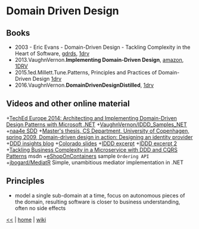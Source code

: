 # Domain Driven Design

## Books

- 2003 - Eric Evans - Domain-Driven Design - Tackling Complexity in the Heart of Software, [gdrds](https://www.goodreads.com/book/show/179133.Domain_Driven_Design), [1drv](https://1drv.ms/b/s!As0cxZAk26SzjMBp0PF88ubDcye0PA)
- 2013.VaughnVernon.**Implementing Domain-Driven Design**, [amazon](https://www.amazon.com/Implementing-Domain-Driven-Design-Vaughn-Vernon/dp/0321834577/ref=s9u_psimh_gw_i2?_encoding=UTF8&fpl=fresh&pd_rd_i=0321834577&pd_rd_r=DSAP65H1JA0MXN8BX491&pd_rd_w=fHcI2&pd_rd_wg=kOyxf&pf_rd_m=ATVPDKIKX0DER&pf_rd_s=&pf_rd_r=E11CJ6Q3S8VB3B0KQC41&pf_rd_t=36701&pf_rd_p=2a4fafb6-9fdc-425a-aee8-c82daa7b18ed&pf_rd_i=desktop), [1DRV](https://1drv.ms/b/s!As0cxZAk26SzjMBeDqClRqeMZggYfA)
- 2015.1ed.Millett.Tune.Patterns, Principles and Practices of Domain-Driven Design [1drv](https://1drv.ms/b/s!As0cxZAk26SzjMBorG7WxjcpxYpRKg)
- 2016.VaughnVernon.**DomainDrivenDesignDistilled**, [1drv](https://onedrive.live.com/embed?cid=B3A4DB2490C51CCD&resid=B3A4DB2490C51CCD%21204895&authkey=AJxhhLaCMUQdqEY&em=2)

## Videos and other online material

+[TechEd Europe 2014: Architecting and Implementing Domain-Driven Design Patterns with Microsoft .NET](https://channel9.msdn.com/Events/TechEd/Europe/2014/DEV-B211)
+[VaughnVernon/IDDD_Samples_NET](https://github.com/VaughnVernon/IDDD_Samples_NET)
+[naa4e SDD](http://sddconf.com/brands/sdd/library/Architecting_Implementing_DDD_Patterns.pdf)
+[Master's thesis, CS Department, University of Copenhagen, spring 2009, Domain-driven design in action: Designing an identity provider](http://www.diku.dk/forskning/performance-engineering/Klaus/speciale.pdf)
+[DDD insights blog](http://effective-ddd.blogspot.ro/2015/12/strategic-domain-driven-design.html)
+[Colorado slides](https://www.cs.colorado.edu/~kena/classes/5448/f12/presentation-materials/roads.pdf)
+[IDDD excerpt](http://ptgmedia.pearsoncmg.com/images/9780321834577/samplepages/0321834577.pdf)
+[IDDD excerpt 2](https://books.google.ro/books?id=X7DpD5g3VP8C&pg=PA1&hl=ro&source=gbs_toc_r&cad=4#v=onepage&q&f=false)
+[Tackling Business Complexity in a Microservice with DDD and CQRS Patterns](https://docs.microsoft.com/en-us/dotnet/standard/microservices-architecture/microservice-ddd-cqrs-patterns/) msdn
+[eShopOnContainers](https://github.com/dotnet-architecture/eShopOnContainers/tree/master/src/Services/Ordering) sample `Ordering API`
+[jbogard/MediatR](https://github.com/jbogard/MediatR) Simple, unambitious mediator implementation in .NET

## Principles

- model a single sub-domain at a time, focus on autonomous pieces of the domain, resulting software is closer to business understanding, often no side effects

[<<](../OOP.md)
|
[home](../README.md)
|
[wiki](https://github.com/illegitimis/Tutorial/wiki)